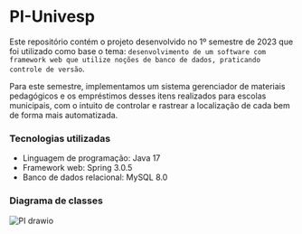 # PI-Univesp

Este repositório contém o projeto desenvolvido no 1º semestre de 2023 que foi utilizado como base o tema: `desenvolvimento de um software com framework web que utilize noções de banco de dados, praticando controle de versão`.

Para este semestre, implementamos um sistema gerenciador de materiais pedagógicos e os empréstimos desses itens realizados para escolas municipais, com o intuito de controlar e rastrear a localização de cada bem de forma mais automatizada.

### Tecnologias utilizadas

- Linguagem de programação: Java 17
- Framework web: Spring 3.0.5
- Banco de dados relacional: MySQL 8.0

### Diagrama de classes
![PI drawio](https://user-images.githubusercontent.com/70298438/229974304-b38e8ee8-7a33-471e-9a83-bdf530ab140d.png)

